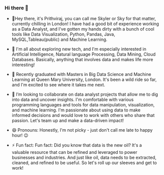 ### Hi there 👋

- 🔭Hey there, it's Prithviraj, you can call me Skyler or Sky for that matter, currently chilling in London! I have had a good bit of experience working as a Data Analyst, and I've gotten my hands dirty with a bunch of cool tools like Data Visualization, Python, Pandas, Java, MySQL,Tableau(public) and Machine Learning.

- 🌱 I'm all about exploring new tech, and I'm especially interested in Artificial Intelligence, Natural language Processing, Data Mining, Cloud Databases. Basically, anything that involves data and makes life more interesting!

- 🏫 Recently graduated with Masters in Big Data Science and Machine Learning at Queen Mary University, London. It's been a wild ride so far, and I'm excited to see where it takes me next.

- 👯 I’m looking to collaborate on data analyst projects that allow me to dig into data and uncover insights. I'm comfortable with various programming languages and tools for data manipulation, visualization, and machine learning. I'm passionate about using data to make informed decisions and would love to work with others who share that passion. Let's team up and make a data-driven impact!

- 😄 Pronouns: Honestly, I'm not picky - just don't call me late to happy hour! 😉

- ⚡ Fun fact: Fun fact: Did you know that data is the new oil? It's a valuable resource that can be refined and leveraged to power businesses and industries. And just like oil, data needs to be extracted, cleaned, and refined to be useful. So let's roll up our sleeves and get to work!

